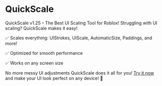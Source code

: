 # QuickScale
QuickScale v1.25 – The Best UI Scaling Tool for Roblox!
Struggling with UI scaling? QuickScale makes it easy!

✅ Scales everything: UIStrokes, UIScale, AutomaticSize, Paddings, and more!

✅ Optimized for smooth performance

✅ Works on any screen size

No more messy UI adjustments QuickScale does it all for you!
[Try it now](https://create.roblox.com/store/asset/114904630025377/QuickScale) and make your UI look perfect on any device! 🚀
